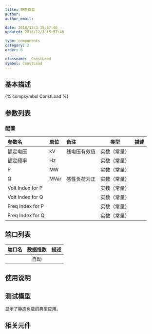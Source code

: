 ```yaml
---
title: 静态负载
author: 
author_email:

date: 2018/12/3 15:57:46
updated: 2018/12/3 15:57:46

type: components
category: 2
order: 0

classname: _ConstLoad
symbol: ConstLoad
---
```

## 基本描述
{% compsymbol ConstLoad %}

## 参数列表
### 配置
| 参数名 | 单位 | 备注 | 类型 | 描述 |
| :--- | :--- | :--- | :--: | :--- |
| 额定电压 | kV | 线电压有效值 | 实数（常量） |  |
| 额定频率 | Hz |  | 实数（常量） |  |
| P | MW |  | 实数（常量） |  |
| Q | MVar | 感性负荷为正 | 实数（常量） |  |
| Volt Index for P |  |  | 实数（常量） |  |
| Volt Index for Q |  |  | 实数（常量） |  |
| Freq Index for P |  |  | 实数（常量） |  |
| Freq Index for Q |  |  | 实数（常量） |  |


## 端口列表

| 端口名 | 数据维数 | 描述 |
| :--- | :--:  | :--- |
|  | 自动 | |                   

## 使用说明


## 测试模型
[<test name>](<test link>)显示了静态负载的典型应用。

## 相关元件


